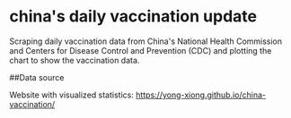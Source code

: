 # china's daily vaccination update
Scraping daily vaccination data from China's National Health Commission and Centers for Disease Control and Prevention (CDC) and plotting the chart to show the vaccination data. 

##Data source


Website with visualized statistics: https://yong-xiong.github.io/china-vaccination/
